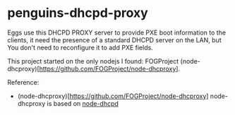 # penguins-dhcpd-proxy

Eggs use this DHCPD PROXY server to provide PXE boot information to the clients, it need the presence of a standard DHCPD server on the LAN, but You don't need to reconfigure it to add PXE fields.

This project started on the only nodejs I found: FOGProject (node-dhcproxy)[https://github.com/FOGProject/node-dhcproxy].

Reference:
* (node-dhcproxy)[https://github.com/FOGProject/node-dhcproxy] node-dhcproxy is based on [node-dhcpd](https://github.com/glaszig/node-dhcpd)

 